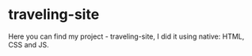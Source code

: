 # traveling-site
Here you can find my project - traveling-site, I did it using native: HTML, CSS and JS.
